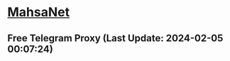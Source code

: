 
# [MahsaNet](https://t.me/mahsa_net)
## Free Telegram Proxy (Last Update: 2024-02-05 00:07:24)

    